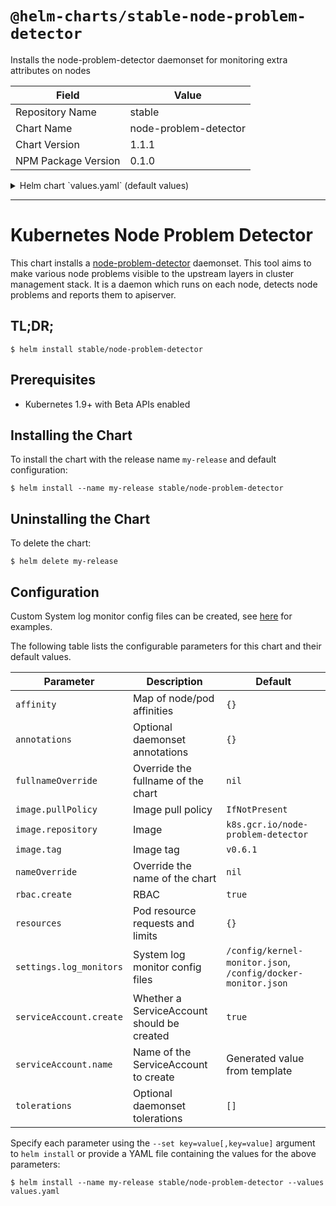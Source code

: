 # `@helm-charts/stable-node-problem-detector`

Installs the node-problem-detector daemonset for monitoring extra attributes on nodes

| Field               | Value                 |
| ------------------- | --------------------- |
| Repository Name     | stable                |
| Chart Name          | node-problem-detector |
| Chart Version       | 1.1.1                 |
| NPM Package Version | 0.1.0                 |

<details>

<summary>Helm chart `values.yaml` (default values)</summary>

```yaml
settings:
  log_monitors:
    - /config/kernel-monitor.json
    - /config/docker-monitor.json

hostpath:
  logdir: /var/log/

image:
  repository: k8s.gcr.io/node-problem-detector
  tag: v0.6.1
  pullPolicy: IfNotPresent

nameOverride: ''
fullnameOverride: ''

rbac:
  create: true

resources: {}

annotations: {}

tolerations: []

serviceAccount:
  # Specifies whether a ServiceAccount should be created
  create: true
  # The name of the ServiceAccount to use.
  # If not set and create is true, a name is generated using the fullname template
  name:

affinity: {}
```

</details>

---

# Kubernetes Node Problem Detector

This chart installs a [node-problem-detector](https://github.com/kubernetes/node-problem-detector) daemonset. This tool aims to make various node problems visible to the upstream layers in cluster management stack. It is a daemon which runs on each node, detects node problems and reports them to apiserver.

## TL;DR;

```console
$ helm install stable/node-problem-detector
```

## Prerequisites

- Kubernetes 1.9+ with Beta APIs enabled

## Installing the Chart

To install the chart with the release name `my-release` and default configuration:

```console
$ helm install --name my-release stable/node-problem-detector
```

## Uninstalling the Chart

To delete the chart:

```console
$ helm delete my-release
```

## Configuration

Custom System log monitor config files can be created, see [here](https://github.com/kubernetes/node-problem-detector/tree/master/config) for examples.

The following table lists the configurable parameters for this chart and their default values.

| Parameter               | Description                                | Default                                                      |
| ----------------------- | ------------------------------------------ | ------------------------------------------------------------ |
| `affinity`              | Map of node/pod affinities                 | `{}`                                                         |
| `annotations`           | Optional daemonset annotations             | `{}`                                                         |
| `fullnameOverride`      | Override the fullname of the chart         | `nil`                                                        |
| `image.pullPolicy`      | Image pull policy                          | `IfNotPresent`                                               |
| `image.repository`      | Image                                      | `k8s.gcr.io/node-problem-detector`                           |
| `image.tag`             | Image tag                                  | `v0.6.1`                                                     |
| `nameOverride`          | Override the name of the chart             | `nil`                                                        |
| `rbac.create`           | RBAC                                       | `true`                                                       |
| `resources`             | Pod resource requests and limits           | `{}`                                                         |
| `settings.log_monitors` | System log monitor config files            | `/config/kernel-monitor.json`, `/config/docker-monitor.json` |
| `serviceAccount.create` | Whether a ServiceAccount should be created | `true`                                                       |
| `serviceAccount.name`   | Name of the ServiceAccount to create       | Generated value from template                                |
| `tolerations`           | Optional daemonset tolerations             | `[]`                                                         |

Specify each parameter using the `--set key=value[,key=value]` argument to `helm install` or provide a YAML file containing the values for the above parameters:

```console
$ helm install --name my-release stable/node-problem-detector --values values.yaml
```
